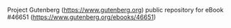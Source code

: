 Project Gutenberg (https://www.gutenberg.org) public repository for eBook #46651 (https://www.gutenberg.org/ebooks/46651)
